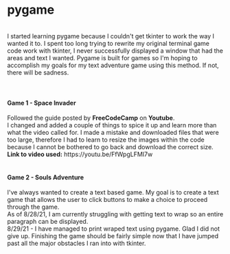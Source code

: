 # pygame
<br />
I started learning pygame because I couldn't get tkinter to work the way I wanted it to. I spent too long trying to rewrite my original terminal game code work with tkinter, I never successfully displayed a window that had the areas and text I wanted. Pygame is built for games so I'm hoping to accomplish my goals for my text adventure game using this method. If not, there will be sadness.
<br />
<br />
<br />
<h4>Game 1 - Space Invader</h4>
Followed the guide posted by <b>FreeCodeCamp</b> on <b>Youtube</b>.<br />
I changed and added a couple of things to spice it up and learn more than what the video called for. I made a mistake and downloaded files that were too large, therefore I had to learn to resize the images within the code because I cannot be bothered to go back and download the correct size.<br />
<b>Link to video used:</b> https://youtu.be/FfWpgLFMI7w<br />
<br />
<h4>Game 2 - Souls Adventure</h4>
I've always wanted to create a text based game. My goal is to create a text game that allows the user to click buttons to make a choice to proceed through the game.<br />
As of 8/28/21, I am currently struggling with getting text to wrap so an entire paragraph can be displayed.<br >
8/29/21 - I have managed to print wraped text using pygame. Glad I did not give up. Finishing the game should be fairly simple now that I have jumped past all the major obstacles I ran into with tkinter.


